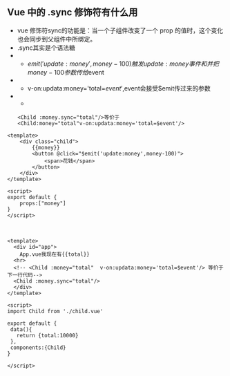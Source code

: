## Vue 中的 .sync 修饰符有什么用
* vue 修饰符sync的功能是：当一个子组件改变了一个 prop 的值时，这个变化也会同步到父组件中所绑定。
* .sync其实是个语法糖
* * $emit('update:money',money-100)触发update:money事件和并把money-100参数传给$event
* * v-on:updata:money='total=$event' ,$event会接受$emit传过来的参数
* * 
   ```
  <Child :money.sync="total"/>等价于
  <Child:money="total"v-on:updata:money='total=$event'/> 
   ```

```vue
<template>
    <div class="child">
        {{money}}
        <button @click="$emit('update:money',money-100)">
            <span>花钱</span>
        </button>
    </div>
</template>

<script>
export default {
    props:["money"]
}
</script>
```
<br>

```vue
<template>
  <div id="app">
    App.vue我现在有{{total}}
  <hr>
  <!-- <Child :money="total"  v-on:updata:money='total=$event'/> 等价于下一行代码-->
  <Child :money.sync="total"/>
  </div>
</template>

<script>
import Child from './child.vue'

export default {
 data(){
   return {total:10000}
 },
 components:{Child}
}

</script>
```